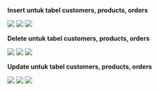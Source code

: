 **Insert untuk tabel customers, products, orders**

![](../dat_3_RDB/screenshoot/insert-customers.png)
![](../dat_3_RDB/screenshoot/insert-orders.png)
![](../dat_3_RDB/screenshoot/insert-products.png)

**Delete untuk tabel customers, products, orders**

![](../dat_3_RDB/screenshoot/delete-customers.png)
![](../dat_3_RDB/screenshoot/delete-orders.png)
![](../dat_3_RDB/screenshoot/delete-products.png)

**Update untuk tabel customers, products, orders**

![](../dat_3_RDB/screenshoot/update-customers.png)
![](../dat_3_RDB/screenshoot/update-orders.png)
![](../dat_3_RDB/screenshoot/update-products.png)

